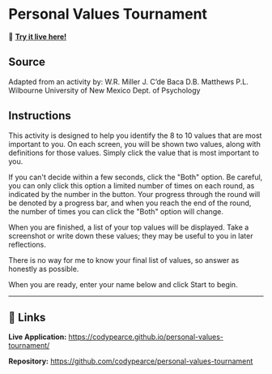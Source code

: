 # Personal Values Tournament

🚀 **[Try it live here!](https://codypearce.github.io/personal-values-tournament/)**

## Source

Adapted from an activity by:
W.R. Miller
J. C’de Baca
D.B. Matthews
P.L. Wilbourne
University of New Mexico Dept. of Psychology

## Instructions

This activity is designed to help you identify the 8 to 10 values that are most important to you. On each screen, you will be shown two values, along with definitions for those values. Simply click the value that is most important to you.

If you can't decide within a few seconds, click the "Both" option.
Be careful, you can only click this option a limited number of
times on each round, as indicated by the number in the button.
Your progress through the round will be denoted by a progress bar,
and when you reach the end of the round, the number of times you
can click the "Both" option will change.

When you are finished, a list of your top values will be displayed. Take a screenshot or write down these values; they may be useful to you in later reflections.

There is no way for me to know your final list of values, so answer as honestly as possible.

When you are ready, enter your name below and click Start to begin.

---

## 🔗 Links

**Live Application:** https://codypearce.github.io/personal-values-tournament/

**Repository:** https://github.com/codypearce/personal-values-tournament

